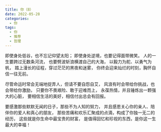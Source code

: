 ```yaml
---
title: 你（8）
date: 2022-05-28
categories:
  - 你
tags:
  - 你
  - 推荐
  - 哲理
---
```


即使身处低谷，也不忘记仰望太阳；
即使身处逆境，也要记得面带微笑。<!--more-->
人的一生要跨过无数条河流，
也要劈波斩浪横渡自己的大海，
以毅力为舵、以勇气为帆，
踏上漫长的征程，穿过茫茫的黑夜和迷雾，
你终会迎来灿烂的时刻，胸怀自信一往无前。

尽管命运时常会无端地捉弄人，但请不要自怨自艾，
风浪有时会带给你挑战，也会带给你激励，
只要你不畏艰险、敢于迎难而上，
永葆热情，并且锤炼出一颗强大的心脏，
要相信生活的美好，相信付出总会有回报。

要感激那些默默无闻的日子，那些不为人知的努力，
并且感恩关心你的亲人、陪伴你的爱人和真心的朋友，
那些苦痛和欢乐汇聚成的点滴，构成了你独一无二的经历，
这些就是你生命中最宝贵的财富，
是值得回忆和珍视的东西，是你这一生最大的幸福！
